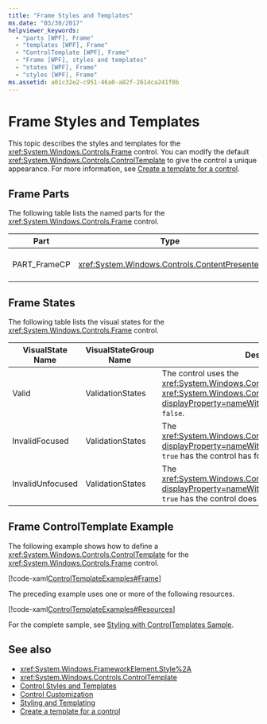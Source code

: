 ```yaml
---
title: "Frame Styles and Templates"
ms.date: "03/30/2017"
helpviewer_keywords: 
  - "parts [WPF], Frame"
  - "templates [WPF], Frame"
  - "ControlTemplate [WPF], Frame"
  - "Frame [WPF], styles and templates"
  - "states [WPF], Frame"
  - "styles [WPF], Frame"
ms.assetid: a01c32e2-c951-46a0-a82f-2614ca241f0b
---
```

# Frame Styles and Templates
This topic describes the styles and templates for the <xref:System.Windows.Controls.Frame> control. You can modify the default <xref:System.Windows.Controls.ControlTemplate> to give the control a unique appearance. For more information, see [Create a template for a control](/dotnet/desktop-wpf/themes/how-to-create-apply-template).  
  
## Frame Parts  
 The following table lists the named parts for the <xref:System.Windows.Controls.Frame> control.  
  
|Part|Type|Description|  
|-|-|-|  
|PART_FrameCP|<xref:System.Windows.Controls.ContentPresenter>|The content area.|  
  
## Frame States  
 The following table lists the visual states for the <xref:System.Windows.Controls.Frame> control.  
  
|VisualState Name|VisualStateGroup Name|Description|  
|-|-|-|  
|Valid|ValidationStates|The control uses the <xref:System.Windows.Controls.Validation> class and the <xref:System.Windows.Controls.Validation.HasError%2A?displayProperty=nameWithType> attached property is `false`.|  
|InvalidFocused|ValidationStates|The <xref:System.Windows.Controls.Validation.HasError%2A?displayProperty=nameWithType> attached property is `true` has the control has focus.|  
|InvalidUnfocused|ValidationStates|The <xref:System.Windows.Controls.Validation.HasError%2A?displayProperty=nameWithType> attached property is `true` has the control does not have focus.|  
  
## Frame ControlTemplate Example  
 The following example shows how to define a <xref:System.Windows.Controls.ControlTemplate> for the <xref:System.Windows.Controls.Frame> control.  
  
 [!code-xaml[ControlTemplateExamples#Frame](~/samples/snippets/csharp/VS_Snippets_Wpf/ControlTemplateExamples/CS/resources/frame.xaml#frame)]  
  
 The preceding example uses one or more of the following resources.  
  
 [!code-xaml[ControlTemplateExamples#Resources](~/samples/snippets/csharp/VS_Snippets_Wpf/ControlTemplateExamples/CS/resources/shared.xaml#resources)]  
  
 For the complete sample, see [Styling with ControlTemplates Sample](https://github.com/Microsoft/WPF-Samples/tree/master/Styles%20&%20Templates/IntroToStylingAndTemplating).  
  
## See also

- <xref:System.Windows.FrameworkElement.Style%2A>
- <xref:System.Windows.Controls.ControlTemplate>
- [Control Styles and Templates](control-styles-and-templates.md)
- [Control Customization](control-customization.md)
- [Styling and Templating](/dotnet/desktop-wpf/fundamentals/styles-templates-overview)
- [Create a template for a control](/dotnet/desktop-wpf/themes/how-to-create-apply-template)
